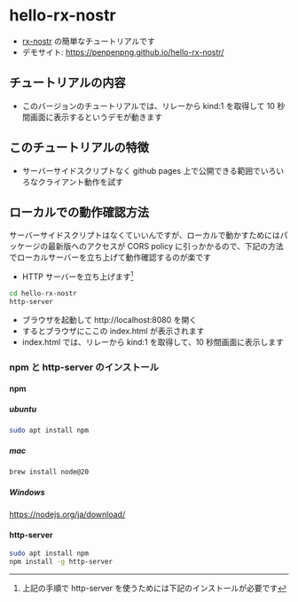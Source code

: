 # hello-rx-nostr
- [rx-nostr](https://github.com/penpenpng/rx-nostr/) の簡単なチュートリアルです
- デモサイト: https://penpenpng.github.io/hello-rx-nostr/

## チュートリアルの内容
- このバージョンのチュートリアルでは、リレーから kind:1 を取得して 10 秒間画面に表示するというデモが動きます

## このチュートリアルの特徴
- サーバーサイドスクリプトなく github pages 上で公開できる範囲でいろいろなクライアント動作を試す

## ローカルでの動作確認方法
サーバーサイドスクリプトはなくていいんですが、ローカルで動かすためにはパッケージの最新版へのアクセスが CORS policy に引っかかるので、下記の方法でローカルサーバーを立ち上げて動作確認するのが楽です
- HTTP サーバーを立ち上げます[^1]
```bash
cd hello-rx-nostr
http-server
```
- ブラウザを起動して http://localhost:8080 を開く
- するとブラウザにここの index.html が表示されます
- index.html では、リレーから kind:1 を取得して、10 秒間画面に表示します

### npm と http-server のインストール
[^1]: 上記の手順で http-server を使うためには下記のインストールが必要です
#### npm
##### ubuntu
```bash
sudo apt install npm
```
##### mac
```bash
brew install node@20
```
##### Windows
https://nodejs.org/ja/download/

#### http-server
```bash
sudo apt install npm
npm install -g http-server
```
